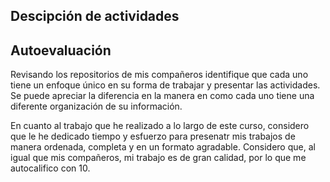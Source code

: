 ## Descipción de actividades

## Autoevaluación
Revisando los repositorios de mis compañeros identifique que cada uno tiene un enfoque único en su forma de trabajar y presentar las actividades. Se puede apreciar la diferencia en la manera en como cada uno tiene una diferente organización de su información. 

En cuanto al trabajo que he realizado a lo largo de este curso, considero que le he dedicado tiempo y esfuerzo para  presenatr mis trabajos de manera ordenada, completa y en un formato agradable. Considero que, al igual que mis compañeros, mi trabajo es de gran calidad, por lo que  me autocalifico con 10.